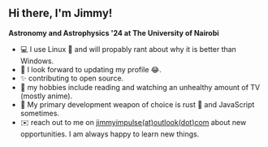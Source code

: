 ## Hi there, I'm Jimmy! 

**Astronomy and Astrophysics '24 at The University of Nairobi**

- 💻 I use Linux 🐧 and will propably rant about why it is better than Windows.
- 🎨 I look forward to updating my profile 😂.
- ✨ contributing to open source. 
- 📖 my hobbies include reading and watching an unhealthy amount of TV (mostly anime).
- 🌱 My primary development weapon of choice is rust 🦀 and JavaScript sometimes. 
- ✉️ reach out to me on [jimmyimpulse(at)outlook(dot)com](mailto:jimmyimpulse@outlook.com) about new opportunities. I am always happy to learn new things. 
